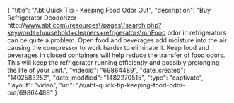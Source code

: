 {
    "title": "Abt Quick Tip - Keeping Food Odor Out",
    "description": "Buy Refrigerator Deodorizer - http:\/\/www.abt.com\/resources\/pages\/search.php?keywords=household+cleaners+refrigerators\n\nFood odor in refrigerators can be quite a problem. Open food and beverages add moisture into the air causing the compressor to work harder to eliminate it. Keep food and beverages in closed containers will help reduce the transfer of food odors. This will keep the refrigerator running efficiently and possibly prolonging the life of your unit.",
    "videoid": "69864489",
    "date_created": "1402583252",
    "date_modified": "1482270515",
    "type": "captivate",
    "layout": "video",
    "url": "\/v\/abt-quick-tip-keeping-food-odor-out\/69864489"
}